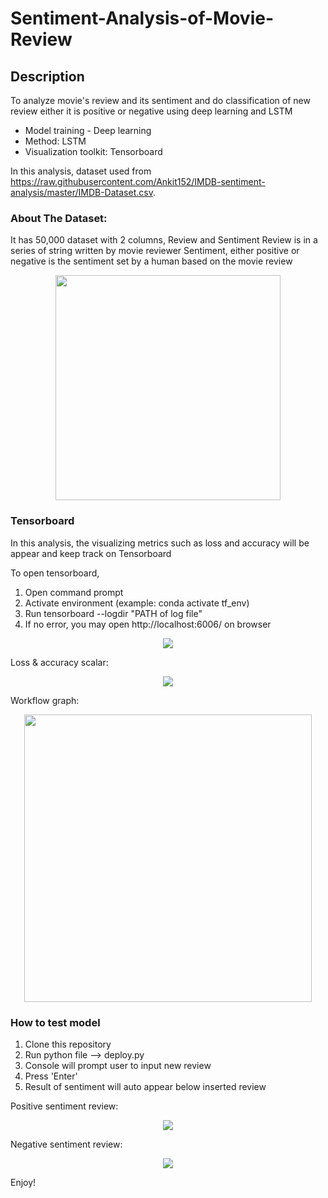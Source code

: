 # Sentiment-Analysis-of-Movie-Review

## Description
To analyze movie's review and its sentiment and do classification of new review either it is positive or negative using deep learning and LSTM

* Model training - Deep learning
* Method: LSTM
* Visualization toolkit: Tensorboard

In this analysis, dataset used from https://raw.githubusercontent.com/Ankit152/IMDB-sentiment-analysis/master/IMDB-Dataset.csv.

### About The Dataset:

It has 50,000 dataset with 2 columns, Review and Sentiment
Review is in a series of string written by movie reviewer
Sentiment, either positive or negative is the sentiment set by a human based on the movie review

<p align="center">
  <img width="360" src="https://github.com/snaffisah/Sentiment-Analysis-of-Movie-Review/blob/main/Static/dataset.JPG">
</p>

### Tensorboard
In this analysis, the visualizing metrics such as loss and accuracy will be appear and keep track on Tensorboard

To open tensorboard, 
1. Open command prompt
2. Activate environment (example: conda activate tf_env)
3. Run tensorboard --logdir "PATH of log file"
4. If no error, you may open http://localhost:6006/ on browser

<p align="center">
  <img src="https://github.com/snaffisah/Sentiment-Analysis-of-Movie-Review/blob/main/Static/tensorboard_bind.JPG">
</p>

Loss & accuracy scalar:
<p align="center">
  <img src="https://github.com/snaffisah/Sentiment-Analysis-of-Movie-Review/blob/main/Static/loss%20and%20accuracy%20TB.JPG">
</p>

Workflow graph:
<p align="center">
  <img width="460" src="https://github.com/snaffisah/Sentiment-Analysis-of-Movie-Review/blob/main/Static/20220511-114903_train.png">
</p>

### How to test model

1. Clone this repository
2. Run python file --> deploy.py
3. Console will prompt user to input new review
4. Press 'Enter'
5. Result of sentiment will auto appear below inserted review

Positive sentiment review:
<p align="center">
  <img src="https://github.com/snaffisah/Sentiment-Analysis-of-Movie-Review/blob/main/Static/positive%20review.JPG">
</p>

Negative sentiment review:
<p align="center">
  <img src="https://github.com/snaffisah/Sentiment-Analysis-of-Movie-Review/blob/main/Static/negative%20review.JPG">
</p>

Enjoy!
